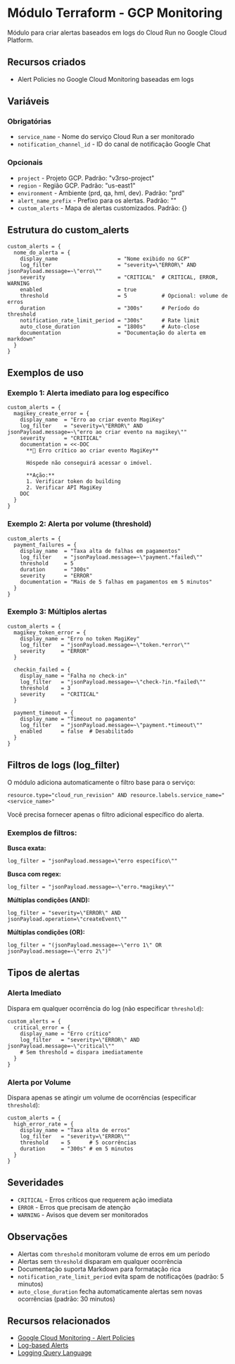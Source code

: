 # Módulo Terraform - GCP Monitoring

Módulo para criar alertas baseados em logs do Cloud Run no Google Cloud Platform.

## Recursos criados

- Alert Policies no Google Cloud Monitoring baseadas em logs

## Variáveis

### Obrigatórias

- `service_name` - Nome do serviço Cloud Run a ser monitorado
- `notification_channel_id` - ID do canal de notificação Google Chat

### Opcionais

- `project` - Projeto GCP. Padrão: "v3rso-project"
- `region` - Região GCP. Padrão: "us-east1"
- `environment` - Ambiente (prd, qa, hml, dev). Padrão: "prd"
- `alert_name_prefix` - Prefixo para os alertas. Padrão: ""
- `custom_alerts` - Mapa de alertas customizados. Padrão: {}

## Estrutura do custom_alerts

```hcl
custom_alerts = {
  nome_do_alerta = {
    display_name                   = "Nome exibido no GCP"
    log_filter                     = "severity=\"ERROR\" AND jsonPayload.message=~\"erro\""
    severity                       = "CRITICAL"  # CRITICAL, ERROR, WARNING
    enabled                        = true
    threshold                      = 5           # Opcional: volume de erros
    duration                       = "300s"      # Período do threshold
    notification_rate_limit_period = "300s"      # Rate limit
    auto_close_duration            = "1800s"     # Auto-close
    documentation                  = "Documentação do alerta em markdown"
  }
}
```

## Exemplos de uso

### Exemplo 1: Alerta imediato para log específico

```hcl
custom_alerts = {
  magikey_create_error = {
    display_name  = "Erro ao criar evento MagiKey"
    log_filter    = "severity=\"ERROR\" AND jsonPayload.message=~\"erro ao criar evento na magikey\""
    severity      = "CRITICAL"
    documentation = <<-DOC
      **🔴 Erro crítico ao criar evento MagiKey**

      Hóspede não conseguirá acessar o imóvel.

      **Ação:**
      1. Verificar token do building
      2. Verificar API MagiKey
    DOC
  }
}
```

### Exemplo 2: Alerta por volume (threshold)

```hcl
custom_alerts = {
  payment_failures = {
    display_name  = "Taxa alta de falhas em pagamentos"
    log_filter    = "jsonPayload.message=~\"payment.*failed\""
    threshold     = 5
    duration      = "300s"
    severity      = "ERROR"
    documentation = "Mais de 5 falhas em pagamentos em 5 minutos"
  }
}
```

### Exemplo 3: Múltiplos alertas

```hcl
custom_alerts = {
  magikey_token_error = {
    display_name = "Erro no token MagiKey"
    log_filter   = "jsonPayload.message=~\"token.*error\""
    severity     = "ERROR"
  }

  checkin_failed = {
    display_name = "Falha no check-in"
    log_filter   = "jsonPayload.message=~\"check-?in.*failed\""
    threshold    = 3
    severity     = "CRITICAL"
  }

  payment_timeout = {
    display_name = "Timeout no pagamento"
    log_filter   = "jsonPayload.message=~\"payment.*timeout\""
    enabled      = false  # Desabilitado
  }
}
```

## Filtros de logs (log_filter)

O módulo adiciona automaticamente o filtro base para o serviço:
```
resource.type="cloud_run_revision" AND resource.labels.service_name="<service_name>"
```

Você precisa fornecer apenas o filtro adicional específico do alerta.

### Exemplos de filtros:

**Busca exata:**
```hcl
log_filter = "jsonPayload.message=\"erro específico\""
```

**Busca com regex:**
```hcl
log_filter = "jsonPayload.message=~\"erro.*magikey\""
```

**Múltiplas condições (AND):**
```hcl
log_filter = "severity=\"ERROR\" AND jsonPayload.operation=\"createEvent\""
```

**Múltiplas condições (OR):**
```hcl
log_filter = "(jsonPayload.message=~\"erro 1\" OR jsonPayload.message=~\"erro 2\")"
```

## Tipos de alertas

### Alerta Imediato
Dispara em qualquer ocorrência do log (não especificar `threshold`):

```hcl
custom_alerts = {
  critical_error = {
    display_name = "Erro crítico"
    log_filter   = "severity=\"ERROR\" AND jsonPayload.message=~\"critical\""
    # Sem threshold = dispara imediatamente
  }
}
```

### Alerta por Volume
Dispara apenas se atingir um volume de ocorrências (especificar `threshold`):

```hcl
custom_alerts = {
  high_error_rate = {
    display_name = "Taxa alta de erros"
    log_filter   = "severity=\"ERROR\""
    threshold    = 5      # 5 ocorrências
    duration     = "300s" # em 5 minutos
  }
}
```

## Severidades

- `CRITICAL` - Erros críticos que requerem ação imediata
- `ERROR` - Erros que precisam de atenção
- `WARNING` - Avisos que devem ser monitorados

## Observações

- Alertas com `threshold` monitoram volume de erros em um período
- Alertas sem `threshold` disparam em qualquer ocorrência
- Documentação suporta Markdown para formatação rica
- `notification_rate_limit_period` evita spam de notificações (padrão: 5 minutos)
- `auto_close_duration` fecha automaticamente alertas sem novas ocorrências (padrão: 30 minutos)

## Recursos relacionados

- [Google Cloud Monitoring - Alert Policies](https://cloud.google.com/monitoring/alerts)
- [Log-based Alerts](https://cloud.google.com/logging/docs/alerting/log-based-alerts)
- [Logging Query Language](https://cloud.google.com/logging/docs/view/logging-query-language)
